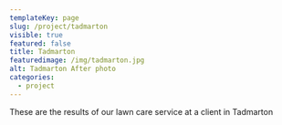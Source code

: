 ```yaml
---
templateKey: page
slug: /project/tadmarton
visible: true
featured: false
title: Tadmarton
featuredimage: /img/tadmarton.jpg
alt: Tadmarton After photo
categories:
  - project
---
```


These are the results of our lawn care service at a client in Tadmarton
